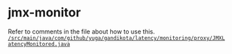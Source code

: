 # jmx-monitor

Refer to comments in the file about how to use this.
[`/src/main/java/com/github/yuga/gandikota/latency/monitoring/proxy/JMXLatencyMonitored.java`](https://github.com/yuga-gandikota/jmx-latency-monitor/blob/master/src/main/java/com/github/yuga/gandikota/latency/monitoring/proxy/JMXLatencyMonitored.java)
